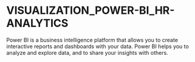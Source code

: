 # VISUALIZATION_POWER-BI_HR-ANALYTICS
Power BI is a business intelligence platform that allows you to create interactive reports and dashboards with your data. Power BI helps you to analyze and explore data, and to share your insights with others.
